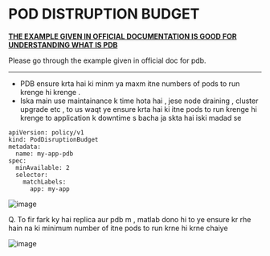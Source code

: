 # POD DISTRUPTION BUDGET

[**THE EXAMPLE GIVEN IN OFFICIAL DOCUMENTATION IS GOOD FOR UNDERSTANDING WHAT IS PDB**](https://kubernetes.io/docs/concepts/workloads/pods/disruptions/)

Please go through the example given in official doc for pdb.

----------------------------------------------------------------------------------------------------------------------------------------------------------------------------------

- PDB ensure krta hai ki minm ya maxm itne numbers of pods to run krenge hi krenge . 
- Iska main use maintainance k time hota hai , jese node draining , cluster upgrade etc , to us waqt ye ensure krta hai ki itne pods to run krenge hi krenge to application k downtime s bacha ja skta hai iski madad se 

```
apiVersion: policy/v1
kind: PodDisruptionBudget
metadata:
  name: my-app-pdb
spec:
  minAvailable: 2
  selector:
    matchLabels:
      app: my-app
```
![image](https://github.com/user-attachments/assets/266bf62b-4884-4688-86a4-ba55fb479c8a)

Q. To fir fark ky hai replica aur pdb m , matlab dono hi to ye ensure kr rhe hain na ki minimum number of itne pods to run krne hi krne chaiye 

![image](https://github.com/user-attachments/assets/e653638a-09ac-4449-978f-03e8f250546c)

